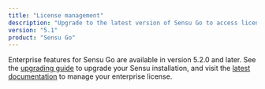 ```yaml
---
title: "License management"
description: "Upgrade to the latest version of Sensu Go to access license-activated features designed for enterprises."
version: "5.1"
product: "Sensu Go"
---
```


Enterprise features for Sensu Go are available in version 5.2.0 and later.
See the [upgrading guide][1] to upgrade your Sensu installation, and visit the [latest documentation][2] to manage your enterprise license.

[1]: /sensu-go/latest/installation/upgrade
[2]: /sensu-go/latest/reference/license
